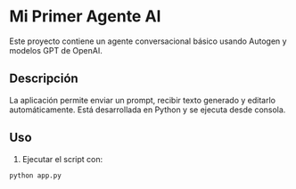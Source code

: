 # Mi Primer Agente AI

Este proyecto contiene un agente conversacional básico usando Autogen y modelos GPT de OpenAI.

## Descripción

La aplicación permite enviar un prompt, recibir texto generado y editarlo automáticamente. Está desarrollada en Python y se ejecuta desde consola.

## Uso

1. Ejecutar el script con:

```bash
python app.py
